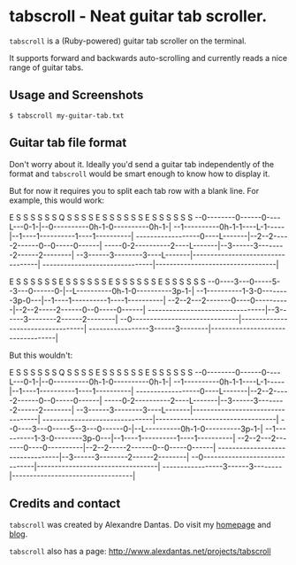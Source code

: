 # tabscroll - Neat guitar tab scroller.

`tabscroll` is a (Ruby-powered) guitar tab scroller on the terminal.

It supports forward and backwards auto-scrolling and currently
reads a nice range of guitar tabs.

## Usage and Screenshots

`$ tabscroll my-guitar-tab.txt`

 <!-- screenshot -->

## Guitar tab file format

Don't worry about it. Ideally you'd send a guitar tab independently of the
format and `tabscroll` would be smart enough to know how to display it.

But for now it requires you to split each tab row with a blank line. For
example, this would work:

  E  S S S S S  S Q    S S S S    E  S S S S S  S E  S S S S S  S
--0--------0------0----L---0-1-|--0----------0h-1-0----------0h-1-|
--1----------0h-1-1----L-1-----|--1----1----------1----1----------|
------------------0----L-------|--2--2-----2------0--0-----0------|
-----0-2----------2----L-------|--3------3--------2------2--------|
--3------3--------3----L-------|----------------------------------|
-------------------------------|----------------------------------|

  E  S S S S S S E  S S S S  S S    E  S S S S S  S E  S S S S S  S
--0----3---0-----5--3---0------0-|--L----------0h-1-0----------3p-1-|
--1----------1-3-0--------3p-0---|--1----1----------1----1----------|
--2--2---2-------0----0----------|--2--2-----2------0--0-----0------|
---------------------------------|--3------3--------2------2--------|
--0------------------------------|----------------------------------|
-----------------3------3--------|----------------------------------|

But this wouldn't:

  E  S S S S S  S Q    S S S S    E  S S S S S  S E  S S S S S  S
--0--------0------0----L---0-1-|--0----------0h-1-0----------0h-1-|
--1----------0h-1-1----L-1-----|--1----1----------1----1----------|
------------------0----L-------|--2--2-----2------0--0-----0------|
-----0-2----------2----L-------|--3------3--------2------2--------|
--3------3--------3----L-------|----------------------------------|
-------------------------------|----------------------------------|
--0----3---0-----5--3---0------0-|--L----------0h-1-0----------3p-1-|
--1----------1-3-0--------3p-0---|--1----1----------1----1----------|
--2--2---2-------0----0----------|--2--2-----2------0--0-----0------|
---------------------------------|--3------3--------2------2--------|
--0------------------------------|----------------------------------|
-----------------3------3--------|----------------------------------|

## Credits and contact

`tabscroll` was created by Alexandre Dantas. Do visit my
[homepage](http://www.alexdantas.net) and
[blog](http://www.alexdantas.net/projects).

`tabscroll` also has a page: http://www.alexdantas.net/projects/tabscroll

